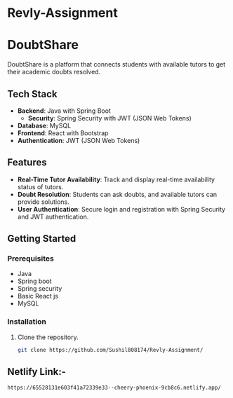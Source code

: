 # Revly-Assignment

# DoubtShare

DoubtShare is a platform that connects students with available tutors to get their academic doubts resolved.

## Tech Stack

- **Backend**: Java with Spring Boot
  - **Security**: Spring Security with JWT (JSON Web Tokens)
- **Database**: MySQL
- **Frontend**: React with Bootstrap
- **Authentication**: JWT (JSON Web Tokens)

## Features

- **Real-Time Tutor Availability**: Track and display real-time availability status of tutors.
- **Doubt Resolution**: Students can ask doubts, and available tutors can provide solutions.
- **User Authentication**: Secure login and registration with Spring Security and JWT authentication.

## Getting Started

### Prerequisites

- Java
- Spring boot
- Spring security
- Basic React js
- MySQL

### Installation

1. Clone the repository.
   ```bash
   git clone https://github.com/Sushil808174/Revly-Assignment/

## Netlify Link:-
```bash
https://65528131e603f41a72339e33--cheery-phoenix-9cb8c6.netlify.app/

